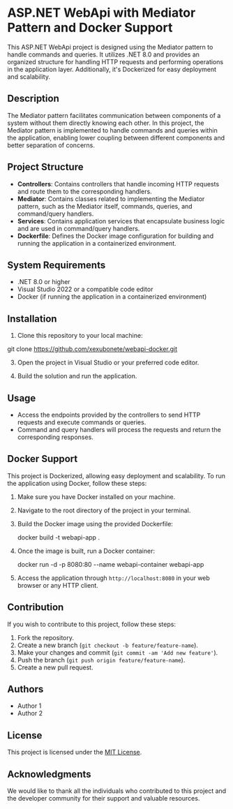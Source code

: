 # ASP.NET WebApi with Mediator Pattern and Docker Support

This ASP.NET WebApi project is designed using the Mediator pattern to handle commands and queries. It utilizes .NET 8.0 and provides an organized structure for handling HTTP requests and performing operations in the application layer. Additionally, it's Dockerized for easy deployment and scalability.

## Description

The Mediator pattern facilitates communication between components of a system without them directly knowing each other. In this project, the Mediator pattern is implemented to handle commands and queries within the application, enabling lower coupling between different components and better separation of concerns.

## Project Structure

- **Controllers**: Contains controllers that handle incoming HTTP requests and route them to the corresponding handlers.
- **Mediator**: Contains classes related to implementing the Mediator pattern, such as the Mediator itself, commands, queries, and command/query handlers.
- **Services**: Contains application services that encapsulate business logic and are used in command/query handlers.
- **Dockerfile**: Defines the Docker image configuration for building and running the application in a containerized environment.

## System Requirements

- .NET 8.0 or higher
- Visual Studio 2022 or a compatible code editor
- Docker (if running the application in a containerized environment)

## Installation

1. Clone this repository to your local machine:
   
git clone https://github.com/xexubonete/webapi-docker.git

3. Open the project in Visual Studio or your preferred code editor.

4. Build the solution and run the application.

## Usage

- Access the endpoints provided by the controllers to send HTTP requests and execute commands or queries.
- Command and query handlers will process the requests and return the corresponding responses.

## Docker Support

This project is Dockerized, allowing easy deployment and scalability. To run the application using Docker, follow these steps:

1. Make sure you have Docker installed on your machine.
2. Navigate to the root directory of the project in your terminal.
3. Build the Docker image using the provided Dockerfile:
   
   docker build -t webapi-app .
   
4. Once the image is built, run a Docker container:

   docker run -d -p 8080:80 --name webapi-container webapi-app

5. Access the application through `http://localhost:8080` in your web browser or any HTTP client.

## Contribution

If you wish to contribute to this project, follow these steps:

1. Fork the repository.
2. Create a new branch (`git checkout -b feature/feature-name`).
3. Make your changes and commit (`git commit -am 'Add new feature'`).
4. Push the branch (`git push origin feature/feature-name`).
5. Create a new pull request.

## Authors

- Author 1
- Author 2

## License

This project is licensed under the [MIT License](LICENSE).

## Acknowledgments

We would like to thank all the individuals who contributed to this project and the developer community for their support and valuable resources.





